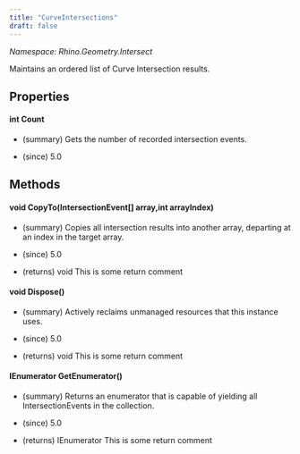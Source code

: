 ```yaml
---
title: "CurveIntersections"
draft: false
---
```


*Namespace: Rhino.Geometry.Intersect*

   Maintains an ordered list of Curve Intersection results.
   
## Properties
#### int Count
- (summary) 
     Gets the number of recorded intersection events.
     
- (since) 5.0
## Methods
#### void CopyTo(IntersectionEvent[] array,int arrayIndex)
- (summary) 
     Copies all intersection results into another array, departing at an index in the target array.
     
- (since) 5.0
- (returns) void This is some return comment
#### void Dispose()
- (summary) 
     Actively reclaims unmanaged resources that this instance uses.
     
- (since) 5.0
- (returns) void This is some return comment
#### IEnumerator<IntersectionEvent> GetEnumerator()
- (summary) 
     Returns an enumerator that is capable of yielding all IntersectionEvents in the collection.
     
- (since) 5.0
- (returns) IEnumerator<IntersectionEvent> This is some return comment
